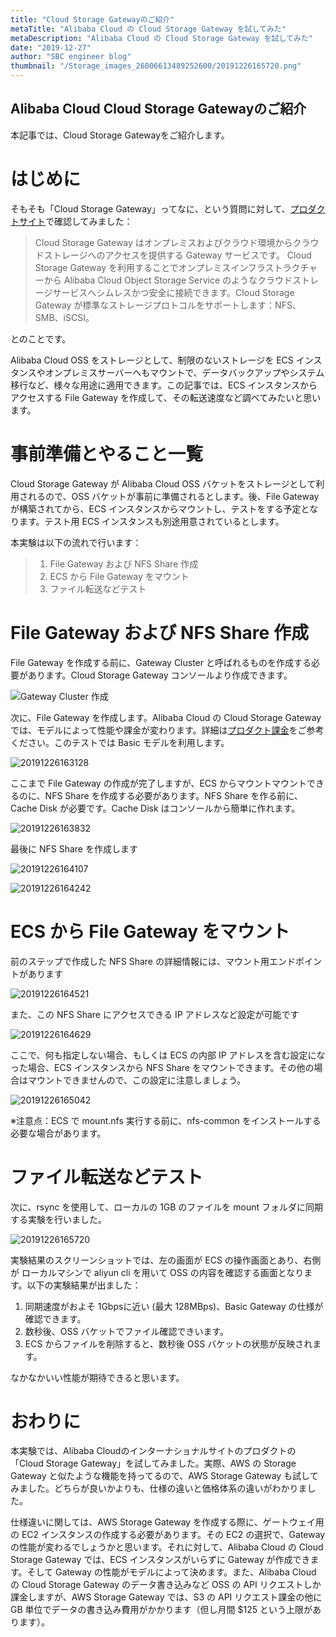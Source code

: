 ```yaml
---
title: "Cloud Storage Gatewayのご紹介"
metaTitle: "Alibaba Cloud の Cloud Storage Gateway を試してみた"
metaDescription: "Alibaba Cloud の Cloud Storage Gateway を試してみた"
date: "2019-12-27"
author: "SBC engineer blog"
thumbnail: "/Storage_images_26006613489252600/20191226165720.png"
---
```


## Alibaba Cloud Cloud Storage Gatewayのご紹介

本記事では、Cloud Storage Gatewayをご紹介します。

# はじめに

そもそも「Cloud Storage Gateway」ってなに、という質問に対して、[プロダクトサイト](https://www.alibabacloud.com/ja/products/cloud-storage-gateway)で確認してみました：

> Cloud Storage Gateway はオンプレミスおよびクラウド環境からクラウドストレージへのアクセスを提供する Gateway サービスです。 Cloud Storage Gateway を利用することでオンプレミスインフラストラクチャーから Alibaba Cloud Object Storage Service のようなクラウドストレージサービスへシムレスかつ安全に接続できます。Cloud Storage Gateway が標準なストレージプロトコルをサポートします：NFS、SMB、iSCSI。

とのことです。

Alibaba Cloud OSS をストレージとして、制限のないストレージを ECS インスタンスやオンプレミスサーバーへもマウントで、データバックアップやシステム移行など、様々な用途に適用できます。この記事では、ECS インスタンスからアクセスする File Gateway を作成して、その転送速度など調べてみたいと思います。

# 事前準備とやること一覧

Cloud Storage Gateway が Alibaba Cloud OSS バケットをストレージとして利用されるので、OSS バケットが事前に準備されるとします。後、File Gateway が構築されてから、ECS インスタンスからマウントし、テストをする予定となります。テスト用 ECS インスタンスも別途用意されているとします。

本実験は以下の流れで行います：


> 1. File Gateway および NFS Share 作成
> 2. ECS から File Gateway をマウント
> 3. ファイル転送などテスト


# File Gateway および NFS Share 作成

File Gateway を作成する前に、Gateway Cluster と呼ばれるものを作成する必要があります。Cloud Storage Gateway コンソールより作成できます。

![Gateway Cluster 作成](https://raw.githubusercontent.com/sbopsv/cloud-tech/master/content/usecase-storage/Storage_images_26006613489252600/20191226162602.jpg "Gateway Cluster 作成")



次に、File Gateway を作成します。Alibaba Cloud の Cloud Storage Gateway では、モデルによって性能や課金が変わります。詳細は[プロダクト課金](https://www.alibabacloud.com/ja/product/hcs_sgw/pricing)をご参考ください。このテストでは Basic モデルを利用します。

![20191226163128](https://raw.githubusercontent.com/sbopsv/cloud-tech/master/content/usecase-storage/Storage_images_26006613489252600/20191226163128.png "20191226163128")

ここまで File Gateway の作成が完了しますが、ECS からマウントマウントできるのに、NFS Share を作成する必要があります。NFS Share を作る前に、Cache Disk が必要です。Cache Disk はコンソールから簡単に作れます。

![20191226163832](https://raw.githubusercontent.com/sbopsv/cloud-tech/master/content/usecase-storage/Storage_images_26006613489252600/20191226163832.png "20191226163832")


最後に NFS Share を作成します

![20191226164107](https://raw.githubusercontent.com/sbopsv/cloud-tech/master/content/usecase-storage/Storage_images_26006613489252600/20191226164107.png "20191226164107")

![20191226164242](https://raw.githubusercontent.com/sbopsv/cloud-tech/master/content/usecase-storage/Storage_images_26006613489252600/20191226164242.png "20191226164242")


# ECS から File Gateway をマウント

前のステップで作成した NFS Share の詳細情報には、マウント用エンドポイントがあります

![20191226164521](https://raw.githubusercontent.com/sbopsv/cloud-tech/master/content/usecase-storage/Storage_images_26006613489252600/20191226164521.png "20191226164521")


また、この NFS Share にアクセスできる IP アドレスなど設定が可能です

![20191226164629](https://raw.githubusercontent.com/sbopsv/cloud-tech/master/content/usecase-storage/Storage_images_26006613489252600/20191226164629.png "20191226164629")


ここで、何も指定しない場合、もしくは ECS の内部 IP アドレスを含む設定になった場合、ECS インスタンスから NFS Share をマウントできます。その他の場合はマウントできませんので、この設定に注意しましょう。

![20191226165042](https://raw.githubusercontent.com/sbopsv/cloud-tech/master/content/usecase-storage/Storage_images_26006613489252600/20191226165042.png "20191226165042")

※注意点：ECS で mount.nfs 実行する前に、nfs-common をインストールする必要な場合があります。

# ファイル転送などテスト

次に、rsync を使用して、ローカルの 1GB のファイルを mount フォルダに同期する実験を行いました。

![20191226165720](https://raw.githubusercontent.com/sbopsv/cloud-tech/master/content/usecase-storage/Storage_images_26006613489252600/20191226165720.png "20191226165720")


実験結果のスクリーンショットでは、左の画面が ECS の操作画面とあり、右側が ローカルマシンで aliyun cli を用いて OSS の内容を確認する画面となります。以下の実験結果が出ました：

1. 同期速度がおよそ 1Gbpsに近い (最大 128MBps)、Basic Gateway の仕様が確認できます。
2. 数秒後、OSS バケットでファイル確認できいます。
3. ECS からファイルを削除すると、数秒後 OSS バケットの状態が反映されます。

なかなかいい性能が期待できると思います。

# おわりに

本実験では、Alibaba Cloudのインターナショナルサイトのプロダクトの「Cloud Storage Gateway」を試してみました。実際、AWS の Storage Gateway と似たような機能を持ってるので、AWS Storage Gateway も試してみました。どちらが良いかよりも、仕様の違いと価格体系の違いがわかりました。

仕様違いに関しては、AWS Storage Gateway を作成する際に、ゲートウェイ用の EC2 インスタンスの作成する必要があります。その EC2 の選択で、Gateway の性能が変わるでしょうかと思います。それに対して、Alibaba Cloud の Cloud Storage Gateway では、ECS インスタンスがいらずに Gateway が作成できます。そして Gateway の性能がモデルによって決めます。また、Alibaba Cloud の Cloud Storage Gateway のデータ書き込みなど OSS の API リクエストしか課金しますが、AWS Storage Gateway では、S3 の API リクエスト課金の他に GB 単位でデータの書き込み費用がかかります（但し月間 $125 という上限があります）。



